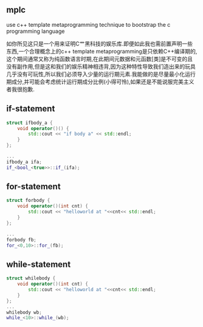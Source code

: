 mplc 
----
 use c++ template metaprogramming technique to bootstrap the c programming language

如你所见这只是一个用来证明C艹黑科技的娱乐库.即便如此我也需前置声明一些东西,一个合理概念上的c++ template metaprogramming是只依赖C++编译期的,这个期间通常又称为纯函数语言时期,在此期间元数据和元函数[类]是不可变的且没有副作用,但是这和我们的娱乐精神相违背,因为这种特性导致我们造出来的玩具几乎没有可玩性,所以我们必须导入少量的运行期元素.我能做的是尽量最小化运行期成分,并可能会考虑统计运行期成分比例(小得可怜),如果还是不能说服完美主义者我很抱歉.


## if-statement
````cpp
struct ifbody_a {
	void operator()() {
		std::cout << "if body a" << std::endl;
	}
};

...
ifbody_a ifa;
if_<bool_<true>>::if_(ifa);
````

## for-statement
````cpp
struct forbody {
	void operator()(int cnt) {
		std::cout << "helloworld at "<<cnt<< std::endl;
	}
};

...
forbody fb;
for_<0,10>::for_(fb);
````

## while-statement
````cpp
struct whilebody {
	void operator()(int cnt) {
		std::cout << "helloworld at "<<cnt<< std::endl;
	}
};
...
whilebody wb;
while_<10>::while_(wb);
````